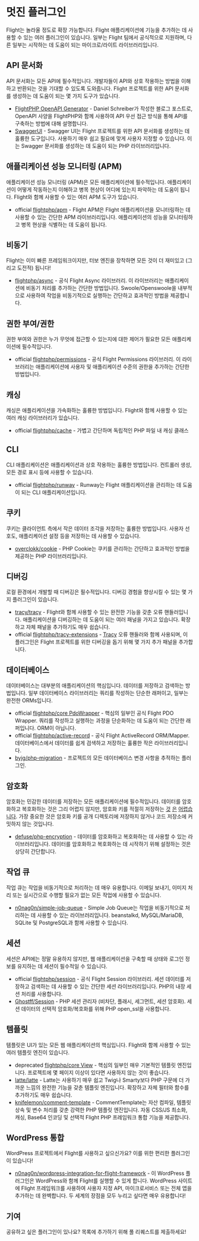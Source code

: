# 멋진 플러그인

Flight는 놀라울 정도로 확장 가능합니다. Flight 애플리케이션에 기능을 추가하는 데 사용할 수 있는 여러 플러그인이 있습니다. 일부는 Flight 팀에서 공식적으로 지원하며, 다른 일부는 시작하는 데 도움이 되는 마이크로/라이트 라이브러리입니다.

## API 문서화

API 문서화는 모든 API에 필수적입니다. 개발자들이 API와 상호 작용하는 방법을 이해하고 반환되는 것을 기대할 수 있도록 도와줍니다. Flight 프로젝트를 위한 API 문서화를 생성하는 데 도움이 되는 몇 가지 도구가 있습니다.

- [FlightPHP OpenAPI Generator](https://dev.to/danielsc/define-generate-and-implement-an-api-first-approach-with-openapi-generator-and-flightphp-1fb3) - Daniel Schreiber가 작성한 블로그 포스트로, OpenAPI 사양을 FlightPHP와 함께 사용하여 API 우선 접근 방식을 통해 API를 구축하는 방법에 대해 설명합니다.
- [SwaggerUI](https://github.com/zircote/swagger-php) - Swagger UI는 Flight 프로젝트를 위한 API 문서화를 생성하는 데 훌륭한 도구입니다. 사용하기 매우 쉽고 필요에 맞게 사용자 지정할 수 있습니다. 이는 Swagger 문서화를 생성하는 데 도움이 되는 PHP 라이브러리입니다.

## 애플리케이션 성능 모니터링 (APM)

애플리케이션 성능 모니터링 (APM)은 모든 애플리케이션에 필수적입니다. 애플리케이션이 어떻게 작동하는지 이해하고 병목 현상이 어디에 있는지 파악하는 데 도움이 됩니다. Flight와 함께 사용할 수 있는 여러 APM 도구가 있습니다.
- <span class="badge bg-primary">official</span> [flightphp/apm](/awesome-plugins/apm) - Flight APM은 Flight 애플리케이션을 모니터링하는 데 사용할 수 있는 간단한 APM 라이브러리입니다. 애플리케이션의 성능을 모니터링하고 병목 현상을 식별하는 데 도움이 됩니다.

## 비동기

Flight는 이미 빠른 프레임워크이지만, 터보 엔진을 장착하면 모든 것이 더 재미있고 (그리고 도전적) 됩니다!

- [flightphp/async](/awesome-plugins/async) - 공식 Flight Async 라이브러리. 이 라이브러리는 애플리케이션에 비동기 처리를 추가하는 간단한 방법입니다. Swoole/Openswoole을 내부적으로 사용하여 작업을 비동기적으로 실행하는 간단하고 효과적인 방법을 제공합니다.

## 권한 부여/권한

권한 부여와 권한은 누가 무엇에 접근할 수 있는지에 대한 제어가 필요한 모든 애플리케이션에 필수적입니다.

- <span class="badge bg-primary">official</span> [flightphp/permissions](/awesome-plugins/permissions) - 공식 Flight Permissions 라이브러리. 이 라이브러리는 애플리케이션에 사용자 및 애플리케이션 수준의 권한을 추가하는 간단한 방법입니다. 

## 캐싱

캐싱은 애플리케이션을 가속화하는 훌륭한 방법입니다. Flight와 함께 사용할 수 있는 여러 캐싱 라이브러리가 있습니다.

- <span class="badge bg-primary">official</span> [flightphp/cache](/awesome-plugins/php-file-cache) - 가볍고 간단하며 독립적인 PHP 파일 내 캐싱 클래스

## CLI

CLI 애플리케이션은 애플리케이션과 상호 작용하는 훌륭한 방법입니다. 컨트롤러 생성, 모든 경로 표시 등에 사용할 수 있습니다.

- <span class="badge bg-primary">official</span> [flightphp/runway](/awesome-plugins/runway) - Runway는 Flight 애플리케이션을 관리하는 데 도움이 되는 CLI 애플리케이션입니다.

## 쿠키

쿠키는 클라이언트 측에서 작은 데이터 조각을 저장하는 훌륭한 방법입니다. 사용자 선호도, 애플리케이션 설정 등을 저장하는 데 사용할 수 있습니다.

- [overclokk/cookie](/awesome-plugins/php-cookie) - PHP Cookie는 쿠키를 관리하는 간단하고 효과적인 방법을 제공하는 PHP 라이브러리입니다.

## 디버깅

로컬 환경에서 개발할 때 디버깅은 필수적입니다. 디버깅 경험을 향상시킬 수 있는 몇 가지 플러그인이 있습니다.

- [tracy/tracy](/awesome-plugins/tracy) - Flight와 함께 사용할 수 있는 완전한 기능을 갖춘 오류 핸들러입니다. 애플리케이션을 디버깅하는 데 도움이 되는 여러 패널을 가지고 있습니다. 확장하고 자체 패널을 추가하기도 매우 쉽습니다.
- <span class="badge bg-primary">official</span> [flightphp/tracy-extensions](/awesome-plugins/tracy-extensions) - [Tracy](/awesome-plugins/tracy) 오류 핸들러와 함께 사용되며, 이 플러그인은 Flight 프로젝트를 위한 디버깅을 돕기 위해 몇 가지 추가 패널을 추가합니다.

## 데이터베이스

데이터베이스는 대부분의 애플리케이션의 핵심입니다. 데이터를 저장하고 검색하는 방법입니다. 일부 데이터베이스 라이브러리는 쿼리를 작성하는 단순한 래퍼이고, 일부는 완전한 ORMs입니다.

- <span class="badge bg-primary">official</span> [flightphp/core PdoWrapper](/learn/pdo-wrapper) - 핵심의 일부인 공식 Flight PDO Wrapper. 쿼리를 작성하고 실행하는 과정을 단순화하는 데 도움이 되는 간단한 래퍼입니다. ORM이 아닙니다.
- <span class="badge bg-primary">official</span> [flightphp/active-record](/awesome-plugins/active-record) - 공식 Flight ActiveRecord ORM/Mapper. 데이터베이스에서 데이터를 쉽게 검색하고 저장하는 훌륭한 작은 라이브러리입니다.
- [byjg/php-migration](/awesome-plugins/migrations) - 프로젝트의 모든 데이터베이스 변경 사항을 추적하는 플러그인.

## 암호화

암호화는 민감한 데이터를 저장하는 모든 애플리케이션에 필수적입니다. 데이터를 암호화하고 복호화하는 것은 그리 어렵지 않지만, 암호화 키를 적절히 저장하는 [것](https://stackoverflow.com/questions/6767839/where-should-i-store-an-encryption-key-for-php#:~:text=Write%20a%20php%20config%20file%20and%20store%20it,folder%20is%20not%20accessible%20to%20the%20end%20user.) [은](https://www.reddit.com/r/PHP/comments/luqsn/the_encryption_key_where_do_you_store_it/) [어렵습니다](https://security.stackexchange.com/questions/48047/location-to-store-an-encryption-key). 가장 중요한 것은 암호화 키를 공개 디렉토리에 저장하지 않거나 코드 저장소에 커밋하지 않는 것입니다.

- [defuse/php-encryption](/awesome-plugins/php-encryption) - 데이터를 암호화하고 복호화하는 데 사용할 수 있는 라이브러리입니다. 데이터를 암호화하고 복호화하는 데 시작하기 위해 설정하는 것은 상당히 간단합니다.

## 작업 큐

작업 큐는 작업을 비동기적으로 처리하는 데 매우 유용합니다. 이메일 보내기, 이미지 처리 또는 실시간으로 수행할 필요가 없는 모든 작업에 사용할 수 있습니다.

- [n0nag0n/simple-job-queue](/awesome-plugins/simple-job-queue) - Simple Job Queue는 작업을 비동기적으로 처리하는 데 사용할 수 있는 라이브러리입니다. beanstalkd, MySQL/MariaDB, SQLite 및 PostgreSQL과 함께 사용할 수 있습니다.

## 세션

세션은 API에는 정말 유용하지 않지만, 웹 애플리케이션을 구축할 때 상태와 로그인 정보를 유지하는 데 세션이 필수적일 수 있습니다.

- <span class="badge bg-primary">official</span> [flightphp/session](/awesome-plugins/session) - 공식 Flight Session 라이브러리. 세션 데이터를 저장하고 검색하는 데 사용할 수 있는 간단한 세션 라이브러리입니다. PHP의 내장 세션 처리를 사용합니다.
- [Ghostff/Session](/awesome-plugins/ghost-session) - PHP 세션 관리자 (비차단, 플래시, 세그먼트, 세션 암호화). 세션 데이터의 선택적 암호화/복호화를 위해 PHP open_ssl을 사용합니다.

## 템플릿

템플릿은 UI가 있는 모든 웹 애플리케이션의 핵심입니다. Flight와 함께 사용할 수 있는 여러 템플릿 엔진이 있습니다.

- <span class="badge bg-warning">deprecated</span> [flightphp/core View](/learn#views) - 핵심의 일부인 매우 기본적인 템플릿 엔진입니다. 프로젝트에 몇 페이지 이상이 있다면 사용하지 않는 것이 좋습니다.
- [latte/latte](/awesome-plugins/latte) - Latte는 사용하기 매우 쉽고 Twig나 Smarty보다 PHP 구문에 더 가까운 느낌의 완전한 기능을 갖춘 템플릿 엔진입니다. 확장하고 자체 필터와 함수를 추가하기도 매우 쉽습니다.
- [knifelemon/comment-template](/awesome-plugins/comment-template) - CommentTemplate는 자산 컴파일, 템플릿 상속 및 변수 처리를 갖춘 강력한 PHP 템플릿 엔진입니다. 자동 CSS/JS 최소화, 캐싱, Base64 인코딩 및 선택적 Flight PHP 프레임워크 통합 기능을 제공합니다.

## WordPress 통합

WordPress 프로젝트에서 Flight를 사용하고 싶으신가요? 이를 위한 편리한 플러그인이 있습니다!

- [n0nag0n/wordpress-integration-for-flight-framework](/awesome-plugins/n0nag0n_wordpress) - 이 WordPress 플러그인은 WordPress와 함께 Flight를 실행할 수 있게 합니다. WordPress 사이트에 Flight 프레임워크를 사용하여 사용자 지정 API, 마이크로서비스 또는 전체 앱을 추가하는 데 완벽합니다. 두 세계의 장점을 모두 누리고 싶다면 매우 유용합니다!

## 기여

공유하고 싶은 플러그인이 있나요? 목록에 추가하기 위해 풀 리퀘스트를 제출하세요!